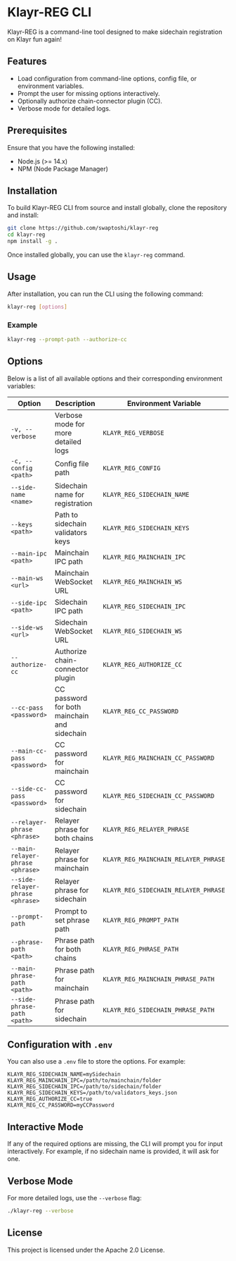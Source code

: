 # Klayr-REG CLI

Klayr-REG is a command-line tool designed to make sidechain registration on Klayr fun again!

## Features

- Load configuration from command-line options, config file, or environment variables.
- Prompt the user for missing options interactively.
- Optionally authorize chain-connector plugin (CC).
- Verbose mode for detailed logs.

## Prerequisites

Ensure that you have the following installed:

- Node.js (>= 14.x)
- NPM (Node Package Manager)

## Installation

To build Klayr-REG CLI from source and install globally, clone the repository and install:

```bash
git clone https://github.com/swaptoshi/klayr-reg
cd klayr-reg
npm install -g .
```

Once installed globally, you can use the `klayr-reg` command.

## Usage

After installation, you can run the CLI using the following command:

```bash
klayr-reg [options]
```

### Example

```bash
klayr-reg --prompt-path --authorize-cc
```

## Options

Below is a list of all available options and their corresponding environment variables:

| Option                           | Description                                  | Environment Variable                 |
| -------------------------------- | -------------------------------------------- | ------------------------------------ |
| `-v, --verbose`                  | Verbose mode for more detailed logs          | `KLAYR_REG_VERBOSE`                  |
| `-c, --config <path>`            | Config file path                             | `KLAYR_REG_CONFIG`                   |
| `--side-name <name>`             | Sidechain name for registration              | `KLAYR_REG_SIDECHAIN_NAME`           |
| `--keys <path>`                  | Path to sidechain validators keys            | `KLAYR_REG_SIDECHAIN_KEYS`           |
| `--main-ipc <path>`              | Mainchain IPC path                           | `KLAYR_REG_MAINCHAIN_IPC`            |
| `--main-ws <url>`                | Mainchain WebSocket URL                      | `KLAYR_REG_MAINCHAIN_WS`             |
| `--side-ipc <path>`              | Sidechain IPC path                           | `KLAYR_REG_SIDECHAIN_IPC`            |
| `--side-ws <url>`                | Sidechain WebSocket URL                      | `KLAYR_REG_SIDECHAIN_WS`             |
| `--authorize-cc`                 | Authorize chain-connector plugin             | `KLAYR_REG_AUTHORIZE_CC`             |
| `--cc-pass <password>`           | CC password for both mainchain and sidechain | `KLAYR_REG_CC_PASSWORD`              |
| `--main-cc-pass <password>`      | CC password for mainchain                    | `KLAYR_REG_MAINCHAIN_CC_PASSWORD`    |
| `--side-cc-pass <password>`      | CC password for sidechain                    | `KLAYR_REG_SIDECHAIN_CC_PASSWORD`    |
| `--relayer-phrase <phrase>`      | Relayer phrase for both chains               | `KLAYR_REG_RELAYER_PHRASE`           |
| `--main-relayer-phrase <phrase>` | Relayer phrase for mainchain                 | `KLAYR_REG_MAINCHAIN_RELAYER_PHRASE` |
| `--side-relayer-phrase <phrase>` | Relayer phrase for sidechain                 | `KLAYR_REG_SIDECHAIN_RELAYER_PHRASE` |
| `--prompt-path`                  | Prompt to set phrase path                    | `KLAYR_REG_PROMPT_PATH`              |
| `--phrase-path <path>`           | Phrase path for both chains                  | `KLAYR_REG_PHRASE_PATH`              |
| `--main-phrase-path <path>`      | Phrase path for mainchain                    | `KLAYR_REG_MAINCHAIN_PHRASE_PATH`    |
| `--side-phrase-path <path>`      | Phrase path for sidechain                    | `KLAYR_REG_SIDECHAIN_PHRASE_PATH`    |

## Configuration with `.env`

You can also use a `.env` file to store the options. For example:

```
KLAYR_REG_SIDECHAIN_NAME=mySidechain
KLAYR_REG_MAINCHAIN_IPC=/path/to/mainchain/folder
KLAYR_REG_SIDECHAIN_IPC=/path/to/sidechain/folder
KLAYR_REG_SIDECHAIN_KEYS=/path/to/validators_keys.json
KLAYR_REG_AUTHORIZE_CC=true
KLAYR_REG_CC_PASSWORD=myCCPassword
```

## Interactive Mode

If any of the required options are missing, the CLI will prompt you for input interactively. For example, if no sidechain name is provided, it will ask for one.

## Verbose Mode

For more detailed logs, use the `--verbose` flag:

```bash
./klayr-reg --verbose
```

## License

This project is licensed under the Apache 2.0 License.

